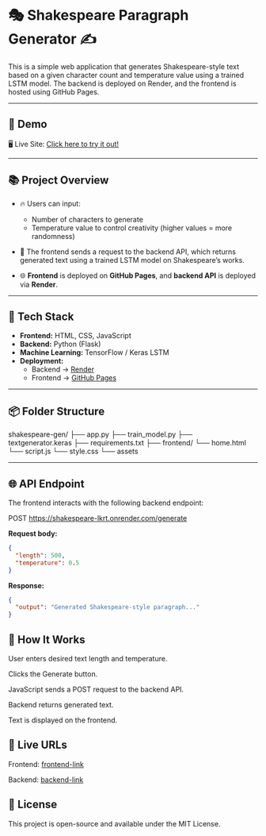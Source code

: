 # 🎭 Shakespeare Paragraph Generator ✍️

This is a simple web application that generates Shakespeare-style text based on a given character count and temperature value using a trained LSTM model. The backend is deployed on Render, and the frontend is hosted using GitHub Pages.

---

## 📸 Demo

🖥️ Live Site: [Click here to try it out!](https://pragyavijay1222.github.io/Shakespeare/)

---

## 📚 Project Overview

- 🔥 Users can input:
  - Number of characters to generate
  - Temperature value to control creativity (higher values = more randomness)

- 📡 The frontend sends a request to the backend API, which returns generated text using a trained LSTM model on Shakespeare’s works.

- 🌐 **Frontend** is deployed on **GitHub Pages**, and **backend API** is deployed via **Render**.

---

## 🚀 Tech Stack

- **Frontend:** HTML, CSS, JavaScript
- **Backend:** Python (Flask)
- **Machine Learning:** TensorFlow / Keras LSTM
- **Deployment:** 
  - Backend → [Render](https://render.com)
  - Frontend → [GitHub Pages](https://pages.github.com)

---

## 📦 Folder Structure

shakespeare-gen/
├── app.py
├── train_model.py
├── textgenerator.keras
├── requirements.txt
├── frontend/
    └── home.html
    └── script.js
    └── style.css
    └── assets

---

## 🌐 API Endpoint

The frontend interacts with the following backend endpoint:

POST https://shakespeare-lkrt.onrender.com/generate


**Request body:**
```json
{
  "length": 500,
  "temperature": 0.5
}
```

**Response:**
```json
{
  "output": "Generated Shakespeare-style paragraph..."
}
```

## 📑 How It Works
User enters desired text length and temperature.

Clicks the Generate button.

JavaScript sends a POST request to the backend API.

Backend returns generated text.

Text is displayed on the frontend.


## 🎉 Live URLs
Frontend: [frontend-link](https://pragyavijay1222.github.io/Shakespeare/)

Backend: [backend-link](https://shakespeare-lkrt.onrender.com)

## 📌 License
This project is open-source and available under the MIT License.
